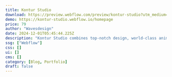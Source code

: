 ```yaml
---
title: Kontur Studio
download: https://preview.webflow.com/preview/kontur-studio?utm_medium=preview_link&utm_source=designer&utm_content=kontur-studio&preview=3ca8eb92ed5f3dc4e9379a5f1c026354&pageId=6642e55dd5fd86fcb43194ee&locale=en&workflow=preview
demo: https://kontur-studio.webflow.io/homepage
price: 79
author: "Wavesdesign"
date: 2024-12-01T05:45:44.225Z
description: "Kontur Studio combines top-notch design, world-class animations, and incredible features, including a CMS, into a premium Webflow Template, providing agencies with an outstanding online presence."
ssg: ["Webflow"]
css: []
ui: []
cms: []
category: [Blog, Portfolio]
draft: false
---
```

